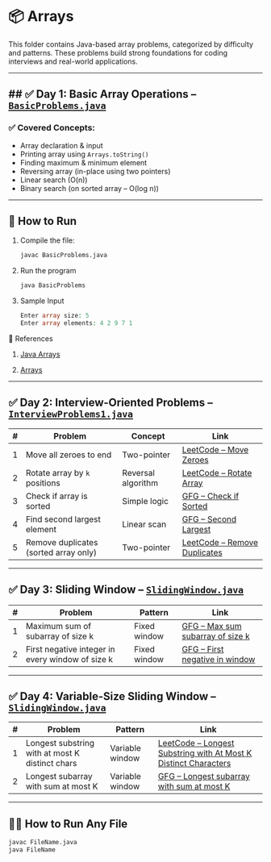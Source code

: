 # 📦 Arrays 

This folder contains Java-based array problems, categorized by difficulty and patterns. These problems build strong foundations for coding interviews and real-world applications.

---

## ## ✅ Day 1: Basic Array Operations – [`BasicProblems.java`](./BasicProblems.java)

### ✅ Covered Concepts:

- Array declaration & input
- Printing array using `Arrays.toString()`
- Finding maximum & minimum element
- Reversing array (in-place using two pointers)
- Linear search (O(n))
- Binary search (on sorted array – O(log n))

---

## 📌 How to Run

1. Compile the file:
   ```bash
   javac BasicProblems.java
2. Run the program
   ```bash
   java BasicProblems
3. Sample Input
   ```php
   Enter array size: 5
   Enter array elements: 4 2 9 7 1

📎 References
  1. [Java Arrays](https://docs.oracle.com/javase/tutorial/java/nutsandbolts/arrays.html)

  2. [Arrays](https://www.geeksforgeeks.org/array-data-structure-guide/)

 ---

## ✅ Day 2: Interview-Oriented Problems – [`InterviewProblems1.java`](./InterviewProblems1.java)

| # | Problem                               | Concept             | Link                                                                 |
|---|----------------------------------------|---------------------|----------------------------------------------------------------------|
| 1 | Move all zeroes to end                | Two-pointer         | [LeetCode – Move Zeroes](https://leetcode.com/problems/move-zeroes/) |
| 2 | Rotate array by `k` positions         | Reversal algorithm  | [LeetCode – Rotate Array](https://leetcode.com/problems/rotate-array/) |
| 3 | Check if array is sorted              | Simple logic        | [GFG – Check if Sorted](https://www.geeksforgeeks.org/program-check-array-sorted-not/) |
| 4 | Find second largest element           | Linear scan         | [GFG – Second Largest](https://www.geeksforgeeks.org/find-second-largest-element-array/) |
| 5 | Remove duplicates (sorted array only) | Two-pointer         | [LeetCode – Remove Duplicates](https://leetcode.com/problems/remove-duplicates-from-sorted-array/) |

---

## ✅ Day 3: Sliding Window – [`SlidingWindow.java`](./SlidingWindow.java)

| # | Problem                                          | Pattern        | Link                                                                                       |
|---|--------------------------------------------------|----------------|--------------------------------------------------------------------------------------------|
| 1 | Maximum sum of subarray of size k                | Fixed window   | [GFG – Max sum subarray of size k](https://www.geeksforgeeks.org/window-sliding-technique/) |
| 2 | First negative integer in every window of size k | Fixed window   | [GFG – First negative in window](https://www.geeksforgeeks.org/first-negative-integer-every-window-size-k/) |

---


## ✅ Day 4: Variable-Size Sliding Window – [`SlidingWindow.java`](./SlidingWindow.java)

| # | Problem                                          | Pattern           | Link                                                                                                  |
|---|--------------------------------------------------|-------------------|-------------------------------------------------------------------------------------------------------|
| 1 | Longest substring with at most K distinct chars  | Variable window   | [LeetCode – Longest Substring with At Most K Distinct Characters](https://leetcode.com/problems/longest-substring-with-at-most-k-distinct-characters/) |
| 2 | Longest subarray with sum at most K              | Variable window   | [GFG – Longest subarray with sum at most K](https://www.geeksforgeeks.org/longest-sub-array-sum-k/)    |

---

## 🏃‍♂️ How to Run Any File

```bash
javac FileName.java
java FileName

